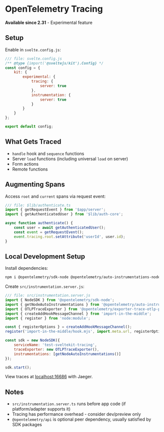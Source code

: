 # OpenTelemetry Tracing

**Available since 2.31** - Experimental feature

## Setup

Enable in `svelte.config.js`:

```js
/// file: svelte.config.js
/** @type {import('@sveltejs/kit').Config} */
const config = {
	kit: {
		experimental: {
			tracing: {
				server: true
			},
			instrumentation: {
				server: true
			}
		}
	}
};

export default config;
```

## What Gets Traced

- `handle` hook and `sequence` functions
- Server `load` functions (including universal `load` on server)
- Form actions
- Remote functions

## Augmenting Spans

Access `root` and `current` spans via request event:

```js
/// file: $lib/authenticate.ts
import { getRequestEvent } from '$app/server';
import { getAuthenticatedUser } from '$lib/auth-core';

async function authenticate() {
	const user = await getAuthenticatedUser();
	const event = getRequestEvent();
	event.tracing.root.setAttribute('userId', user.id);
}
```

## Local Development Setup

Install dependencies:
```sh
npm i @opentelemetry/sdk-node @opentelemetry/auto-instrumentations-node @opentelemetry/exporter-trace-otlp-proto import-in-the-middle
```

Create `src/instrumentation.server.js`:

```js
/// file: src/instrumentation.server.js
import { NodeSDK } from '@opentelemetry/sdk-node';
import { getNodeAutoInstrumentations } from '@opentelemetry/auto-instrumentations-node';
import { OTLPTraceExporter } from '@opentelemetry/exporter-trace-otlp-proto';
import { createAddHookMessageChannel } from 'import-in-the-middle';
import { register } from 'node:module';

const { registerOptions } = createAddHookMessageChannel();
register('import-in-the-middle/hook.mjs', import.meta.url, registerOptions);

const sdk = new NodeSDK({
	serviceName: 'test-sveltekit-tracing',
	traceExporter: new OTLPTraceExporter(),
	instrumentations: [getNodeAutoInstrumentations()]
});

sdk.start();
```

View traces at [localhost:16686](http://localhost:16686) with Jaeger.

## Notes

- `src/instrumentation.server.ts` runs before app code (if platform/adapter supports it)
- Tracing has performance overhead - consider dev/preview only
- `@opentelemetry/api` is optional peer dependency, usually satisfied by SDK packages